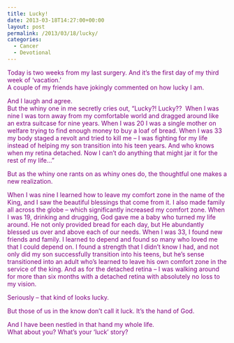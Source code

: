 ```yaml
---
title: Lucky!
date: 2013-03-18T14:27:00+00:00
layout: post
permalink: /2013/03/18/lucky/
categories:
  - Cancer
  - Devotional
---
```




<div style="color: purple;">
  Today is two weeks from my last surgery. And it’s the first day of my third week of ‘vacation.’
</div>

<div style="color: purple;">
</div>

<div style="color: purple;">
  A couple of my friends have jokingly commented on how lucky I am.
</div>

 <span style="color: purple;"></span>

<div style="color: purple;">
  And I laugh and agree.
</div>

<div style="color: purple;">
</div>

<div style="color: purple;">
  But the whiny one in me secretly cries out, “Lucky?! Lucky??<span style="mso-spacerun: yes;">  </span>When I was nine I was torn away from my comfortable world and dragged around like an extra suitcase for nine years. When I was 20 I was a single mother on welfare trying to find enough money to buy a loaf of bread. When I was 33 my body staged a revolt and tried to kill me – I was fighting for my life instead of helping my son transition into his teen years. And who knows when my retina detached. Now I can’t do anything that might jar it for the rest of my life…”
</div>

 <span style="color: purple;"></span>

<div style="color: purple;">
</div>

<div style="color: purple;">
  But as the whiny one rants on as whiny ones do, the thoughtful one makes a new realization.
</div>

 <span style="color: purple;"></span>

<div style="color: purple;">
</div>

<div style="color: purple;">
  When I was nine I learned how to leave my comfort zone in the name of the King, and I saw the beautiful blessings that come from it. I also made family all across the globe – which significantly increased my comfort zone. When I was 19, drinking and drugging, God gave me a baby who turned my life around. He not only provided bread for each day, but He abundantly blessed us over and above each of our needs. When I was 33, I found new friends and family. I learned to depend and found so many who loved me that I could depend on. I found a strength that I didn’t know I had, and not only did my son successfully transition into his teens, but he’s sense transitioned into an adult who’s learned to leave his own comfort zone in the service of the king. And as for the detached retina – I was walking around for more than six months with a detached retina with absolutely no loss to my vision.
</div>

 <span style="color: purple;"></span>

<div style="color: purple;">
</div>

<div style="color: purple;">
  Seriously – that kind of looks lucky.
</div>

 <span style="color: purple;"></span>

<div style="color: purple;">
</div>

<div style="color: purple;">
  But those of us in the know don’t call it luck. It’s the hand of God.
</div>

 <span style="color: purple;"></span>

<div style="color: purple;">
</div>

<div style="color: purple;">
  And I have been nestled in that hand my whole life.
</div>

<div style="color: purple;">
</div>

<div>
  <span style="color: purple;">What about you? What&#8217;s your &#8216;luck&#8217; story? </span>
</div>